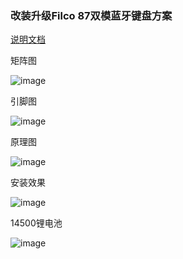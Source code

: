 ### 改装升级Filco 87双模蓝牙键盘方案

[说明文档](https://dzone.dynv6.net:8443/1748566759393)

矩阵图

![image](https://github.com/user-attachments/assets/58d2c6cf-378a-41b6-8d57-5467d7c34557)

引脚图

![image](https://github.com/user-attachments/assets/3573f84a-7b41-4f94-91df-43cd2da010e1)

原理图

![image](https://github.com/user-attachments/assets/9139e6d7-6867-415c-a261-591e2b47a2db)

安装效果

![image](https://github.com/user-attachments/assets/cea7b962-46a5-4f8f-abbc-b1cb39cf17d6)

14500锂电池

![image](https://github.com/user-attachments/assets/9d0c15de-74ca-4fda-8c0c-7f24a8b6976c)
